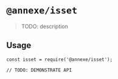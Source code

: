 # `@annexe/isset`

> TODO: description

## Usage

```
const isset = require('@annexe/isset');

// TODO: DEMONSTRATE API
```
